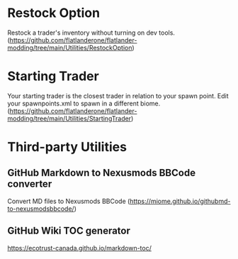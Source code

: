 # Restock Option
Restock a trader's inventory without turning on dev tools.
(https://github.com/flatlanderone/flatlander-modding/tree/main/Utilities/RestockOption)

# Starting Trader
Your starting trader is the closest trader in relation to your spawn point. Edit your spawnpoints.xml to spawn in a different biome.
(https://github.com/flatlanderone/flatlander-modding/tree/main/Utilities/StartingTrader)


# Third-party Utilities

## GitHub Markdown to Nexusmods BBCode converter

Convert MD files to Nexusmods BBCode
(https://miome.github.io/githubmd-to-nexusmodsbbcode/)

## GitHub Wiki TOC generator

https://ecotrust-canada.github.io/markdown-toc/
